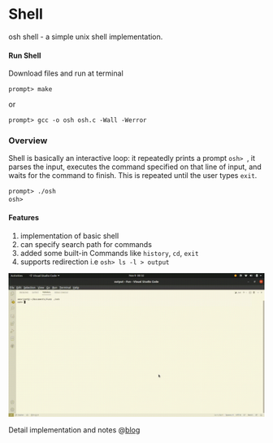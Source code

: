 # Shell
osh shell - a simple unix shell implementation.

#### Run Shell
Download files and run at terminal 
```
prompt> make
```
or 
```
prompt> gcc -o osh osh.c -Wall -Werror
```
### Overview
Shell is basically an interactive loop: it repeatedly prints a prompt `osh> `, it parses the input, executes the command
specified on that line of input, and waits for the command to finish. This is repeated until the user types `exit`.
```
prompt> ./osh
osh> 
```
#### Features
1. implementation of basic shell
2. can specify search path for commands
3. added some built-in Commands like `history`, `cd`, `exit`
4. supports redirection i.e `osh> ls -l > output`

![](https://github.com/amarjeet-saini/Shell/blob/main/osh.gif)

Detail implementation and notes @[blog](https://amarjeet-saini.github.io/projects/osh)
